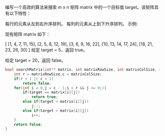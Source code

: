 编写一个高效的算法来搜索 m x n 矩阵 matrix 中的一个目标值 target。该矩阵具有以下特性：

每行的元素从左到右升序排列。
每列的元素从上到下升序排列。
示例:

现有矩阵 matrix 如下：

[
  [1,   4,  7, 11, 15],
  [2,   5,  8, 12, 19],
  [3,   6,  9, 16, 22],
  [10, 13, 14, 17, 24],
  [18, 21, 23, 26, 30]
]
给定 target = 5，返回 true。

给定 target = 20，返回 false。



```c
bool searchMatrix(int** matrix, int matrixRowSize, int matrixColSize, int target) {
    int r = matrixRowSize,c = matrixColSize;
    if(r < 1 || c < 1)
        return false;
    for(int i = 0,j = c - 1;i < r && j >= 0;){
        if(target == matrix[i][j])
            return true;
        else if(target < matrix[i][j])
            j--;
        else if(target > matrix[i][j])
            i++;
    }
    return false;
}
```

